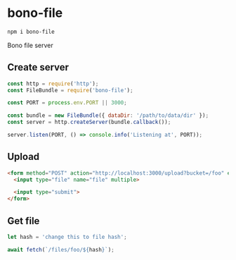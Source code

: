 # bono-file

```sh
npm i bono-file
```

Bono file server

## Create server

```js
const http = require('http');
const FileBundle = require('bono-file');

const PORT = process.env.PORT || 3000;

const bundle = new FileBundle({ dataDir: '/path/to/data/dir' });
const server = http.createServer(bundle.callback());

server.listen(PORT, () => console.info('Listening at', PORT));
```

## Upload

```html
<form method="POST" action="http://localhost:3000/upload?bucket=/foo" enctype="multipart/form-data">
  <input type="file" name="file" multiple>

  <input type="submit">
</form>
```

## Get file

```js
let hash = 'change this to file hash';

await fetch(`/files/foo/${hash}`);
```
